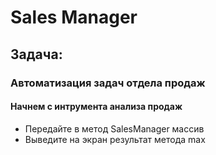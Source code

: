 # Sales Manager
## Задача:
### Автоматизация задач отдела продаж

#### Начнем с интрумента анализа продаж

* Передайте в метод SalesManager массив
* Выведите на экран результат метода max